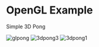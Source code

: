 
# OpenGL Example

Simple 3D Pong

![glpong](https://github.com/user-attachments/assets/3ec78bc0-95c8-48ae-a817-23d422bae454)
![3dpong3](https://github.com/user-attachments/assets/ced42eb1-9044-4818-b5cb-a259ed270caf)
![3dpong1](https://github.com/user-attachments/assets/c092bd69-fcd0-44a1-8dd8-9ce9cd084fbc)